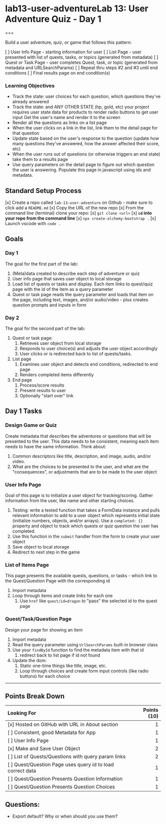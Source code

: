 # lab13-user-adventureLab 13: User Adventure Quiz - Day 1
===

Build a user adventure, quiz, or game that follows this pattern:

[ ] User Info Page - starting information for user
[ ] List Page - user presented with list of quests, tasks, or topics (generated from metadata)
[ ] Quest or Task Page - user completes Quest, task, or topic (generated from metadata and URLSearchParams)
[ ] Repeat thru steps #2 and #3 until end conditions
[ ] Final results page on end condition(s)


### Learning Objectives
- Track the state: user choices for each question, which questions they've already answered
- Track the state: and ANY OTHER STATE (hp, gold, etc) your project requires user state data for products to render radio buttons to get user input	Get the user's name and render it to the screen
- Render all the questions as links on a list page
- When the user clicks on a link in the list, link them to the detail page for that question
- Update state based on the user's response to the question (update how many questions they've answered, how the answer affected their score, etc)
- When the user runs out of questions (or otherwise triggers an end state) take them to a results page
- Use query parameters on the detail page to figure out which question the user is answering. Populate this page in javascript using ids and metadata.

## Standard Setup Process

[x] Create a repo called `lab-13-user-adventure` on Github
    - make sure to click add a `README.md`
[x] Copy the URL of the new repo
[x] From the command line (terminal) clone your repo:
    [x] `git clone <url>`
    [x] **`cd` into your repo from the command line**
    [x] `npx create-alchemy-bootstrap .`
    [x] Launch vscode with `code .`

## Goals

### Day 1

The goal for the first part of the lab:

1. (Meta)data created to describe each step of adventure or quiz
1. User info page that saves user object to local storage
1. Load list of quests or tasks and display. Each item links to quest/quiz page with the id of the item as a query parameter
1. Quest or task page reads the query parameter and loads that item on the page, including text, images, and/or audio/video - plus creates question prompts and inputs in form

### Day 2

The goal for the second part of the lab:

1. Quest or task page:
    1. Retrieves user object from local storage
    1. Responds to user choice(s) and adjusts the user object accordingly
    1. User clicks or is redirected back to list of quests/tasks.
1. List page 
    1. Examines user object and detects end conditions, redirected to end page
    1. Renders completed items differently
1. End page
    1. Process/score results
    1. Present results to user
    1. Optionally "start over" link

## Day 1 Tasks

### Design Game or Quiz

Create metadata that describes the adventures or questions that will be presented to the user. This data needs to be consistent, meaning each item needs to have the same information. Think about:

1. Common descriptors like title, description, and image, audio, and/or video.
1. What are the choices to be presented to the user, and what are the "consequences", or adjustments that are to be made to the user object

### User Info Page

Goal of this page is to initialize a user object for tracking/scoring. Gather information from the user, like name and other starting choices.

1. Testing: write a tested function that takes a FormData instance and pulls relevant information to add to a user object which represents initial state (initialize numbers, objects, and/or arrays). Use a `completed: {}` property and object to track which quests or quiz question the user has completed.
1. Use this function in the `submit` handler from the form to create your user object
1. Save object to local storage
1. Redirect to next step in the game

### List of Items Page

This page presents the available quests, questions, or tasks - which link to the Quest/Question Page with the corresponding id

1. Import metadata
1. Loop through items and create links for each one
    1. Use `href` like `quest/id=dragon` to "pass" the selected id to the quest page

### Quest/Task/Question Page

Design your page for showing an item

1. Import metadata 
1. Read the query parameter using `UrlSearchParams` built-in browser class
1. Use your `findById` function to find the metadata item with that id
    1. redirect back to list page if id not found
1. Update the dom:
    1. Static one-time things like title, image, etc.
    1. Loop through choices and create form input controls (like radio buttons) for each choice


---

## Points Break Down

Looking For | Points (10)
:--|--:
[x] Hosted on GitHub with URL in About section | 1
[ ] Consistent, good Metadata for App | 1
[ ] User Info Page | 1
[x] Make and Save User Object | 2
[ ] List of Quests/Questions with query param links | 2
[ ] Quest/Question Page uses query id to load correct data | 1
[ ] Quest/Question Presents Question Information | 1
[ ] Quest/Question Presents Question Choices | 1


## Questions:

- Export default? Why or when should you use them?